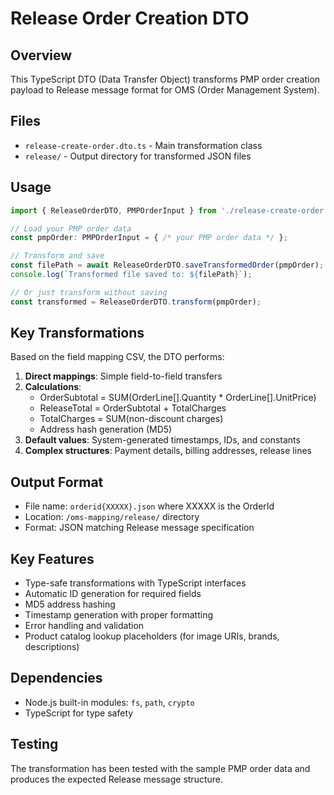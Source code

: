 # Release Order Creation DTO

## Overview
This TypeScript DTO (Data Transfer Object) transforms PMP order creation payload to Release message format for OMS (Order Management System).

## Files
- `release-create-order.dto.ts` - Main transformation class
- `release/` - Output directory for transformed JSON files

## Usage

```typescript
import { ReleaseOrderDTO, PMPOrderInput } from './release-create-order.dto';

// Load your PMP order data
const pmpOrder: PMPOrderInput = { /* your PMP order data */ };

// Transform and save
const filePath = await ReleaseOrderDTO.saveTransformedOrder(pmpOrder);
console.log(`Transformed file saved to: ${filePath}`);

// Or just transform without saving
const transformed = ReleaseOrderDTO.transform(pmpOrder);
```

## Key Transformations

Based on the field mapping CSV, the DTO performs:

1. **Direct mappings**: Simple field-to-field transfers
2. **Calculations**: 
   - OrderSubtotal = SUM(OrderLine[].Quantity * OrderLine[].UnitPrice)
   - ReleaseTotal = OrderSubtotal + TotalCharges
   - TotalCharges = SUM(non-discount charges)
   - Address hash generation (MD5)
3. **Default values**: System-generated timestamps, IDs, and constants
4. **Complex structures**: Payment details, billing addresses, release lines

## Output Format
- File name: `orderid{XXXXX}.json` where XXXXX is the OrderId
- Location: `/oms-mapping/release/` directory
- Format: JSON matching Release message specification

## Key Features
- Type-safe transformations with TypeScript interfaces
- Automatic ID generation for required fields
- MD5 address hashing
- Timestamp generation with proper formatting
- Error handling and validation
- Product catalog lookup placeholders (for image URIs, brands, descriptions)

## Dependencies
- Node.js built-in modules: `fs`, `path`, `crypto`
- TypeScript for type safety

## Testing
The transformation has been tested with the sample PMP order data and produces the expected Release message structure.